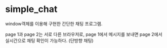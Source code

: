 # simple_chat

window객체를 이용해 구현한 간단한 채팅 프로그램.

page 1과 page 2는 서로 다른 브라우저로, 
page 1에서 메시지를 보내면 page 2에서 실시간으로 채팅 확인이 가능하다. (단방향 채팅)
